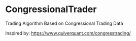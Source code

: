 # CongressionalTrader
Trading Algorithm Based on Congressional Trading Data

Inspired by: https://www.quiverquant.com/congresstrading/
